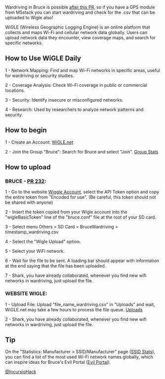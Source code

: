 Wardriving in Bruce is possible [after this PR](https://github.com/pr3y/Bruce/pull/100), so if you have a GPS module from M5stack you can start wardriving and check for the .csv that can be uploaded to Wigle also!

WiGLE (Wireless Geographic Logging Engine) is an online platform that collects and maps Wi-Fi and cellular network data globally. Users can upload network data they encounter, view coverage maps, and search for specific networks.

## How to Use WiGLE Daily

1 - Network Mapping: Find and map Wi-Fi networks in specific areas, useful for wardriving or security studies.

2 - Coverage Analysis: Check Wi-Fi coverage in public or commercial locations.

3 - Security: Identify insecure or misconfigured networks.

4 - Research: Used by researchers to analyze network patterns and security.


## How to begin

1 - Create an Account: [WiGLE.net](https://wigle.net/)

2 - Join the Group "Bruce": Search for Bruce and select "Join". [Group Stats](https://wigle.net/stats#groupstats)

## How to upload

### BRUCE - [PR 232](https://github.com/pr3y/Bruce/pull/232):
1 - Go to the website [Wiggle Account](https://wigle.net/account), select the API Token option and copy the entire token from 
"Encoded for use". (Be careful, this token should not be shared with anyone)

2 - Insert the token copied from your Wigle account into the "wigleBasicToken" line of the "bruce.conf" file at the root of your SD card.

3 - Select menu Others > SD Card > BruceWardriving > timestamp_wardriving.csv

4 - Select the "Wigle Upload" option.

5 - Select your WiFi network.

6 - Wait for the file to be sent. A loading bar should appear with information at the end saying that the file has been uploaded.

7 - Shark, you have already collaborated, whenever you find new wifi networks in wardriving, just upload the file.

### WEBSITE WIGLE:
1 - Upload File: Upload "file_name_wardriving.csv" in "Uploads" and wait, WiGLE.net may take a few hours to process the file queue. [Uploads](https://wigle.net/uploads)

2 - Shark, you have already collaborated, whenever you find new wifi networks in wardriving, just upload the file.


## Tip
On the "Statistics: Manufacturer > SSID/Manufacturer" page ([SSID Stats](https://wigle.net/stats#ssidstats)), you can find a list of the most used Wi-Fi network names globally, which can inspire ideas for Bruce's Evil Portal ([Evil Portal](https://github.com/pr3y/Bruce/wiki/WiFi#evil-portal)).

[@IncursioHack](https://github.com/IncursioHack)
